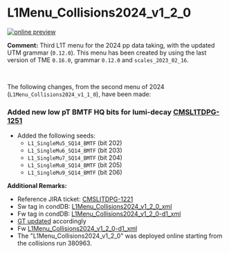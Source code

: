 # L1Menu_Collisions2024_v1_2_0

[![online preview](https://img.shields.io/badge/Online%20preview-click%20here-blue)](https://htmlpreview.github.io/?https://github.com/cms-l1-dpg/L1MenuRun3/blob/master/development/L1Menu_Collisions2024_v1_2_0/L1Menu_Collisions2024_v1_2_0.html)

**Comment:** 
Third L1T menu for the 2024 pp data taking, with the updated UTM grammar (`0.12.0`).
This menu has been created by using the last version of TME `0.16.0`, grammar `0.12.0` and `scales_2023_02_16`.

<br/>

The following changes, from the second menu of 2024 (`L1Menu_Collisions2024_v1_1_0`), have been made:

### Added new low pT BMTF HQ bits for lumi-decay [CMSL1TDPG-1251](https://its.cern.ch/jira/browse/CMSLITDPG-1251)
   - Added the following seeds: 
      - `L1_SingleMu5_SQ14_BMTF` (bit 202)
      - `L1_SingleMu6_SQ14_BMTF` (bit 203)
      - `L1_SingleMu7_SQ14_BMTF` (bit 204)
      - `L1_SingleMu8_SQ14_BMTF` (bit 205)
      - `L1_SingleMu9_SQ14_BMTF` (bit 206)

**Additional Remarks:**

- Reference JIRA ticket: [CMSLITDPG-1221](https://its.cern.ch/jira/browse/CMSLITDPG-1221)
- Sw tag in condDB: [L1Menu_Collisions2024_v1_2_0_xml](https://cms-conddb.cern.ch/cmsDbBrowser/list/Prod/tags/L1Menu_Collisions2024_v1_2_0_xml)
- Fw tag in condDB: [L1Menu_Collisions2024_v1_2_0-d1_xml]()
- [GT updated](https://cms-talk.web.cern.ch/t/gt-mc-data-relval-update-of-the-2024-l1t-menu-tag-l1menu-collisions2024-v1-2-0/39826/2) accordingly
- Fw [L1Menu_Collisions2024_v1_2_0-d1_xml](https://raw.githubusercontent.com/cms-l1-globaltrigger/cms-l1-menu/L1Menu_Collisions2024_v1_2_0-d1/2024/L1Menu_Collisions2024_v1_2_0-d1/xml/L1Menu_Collisions2024_v1_2_0-d1.xml)
- The "L1Menu_Collisions2024_v1_2_0" was deployed online starting from the collisions run 380963.
